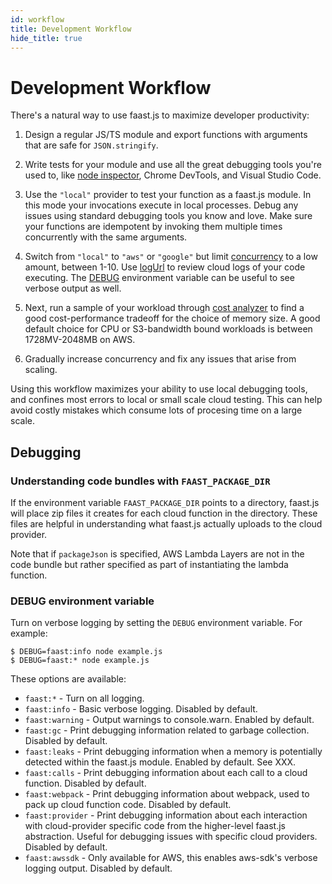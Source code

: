 ```yaml
---
id: workflow
title: Development Workflow
hide_title: true
---
```


# Development Workflow

There's a natural way to use faast.js to maximize developer productivity:

1. Design a regular JS/TS module and export functions with arguments that are safe for `JSON.stringify`.

2. Write tests for your module and use all the great debugging tools you're used to, like [node inspector](https://nodejs.org/en/docs/guides/debugging-getting-started/), Chrome DevTools, and Visual Studio Code.

3. Use the `"local"` provider to test your function as a faast.js module. In this mode your invocations execute in local processes. Debug any issues using standard debugging tools you know and love. Make sure your functions are idempotent by invoking them multiple times concurrently with the same arguments.

4. Switch from `"local"` to `"aws"` or `"google"` but limit [concurrency](./api/faastjs.commonoptions.concurrency.md) to a low amount, between 1-10. Use [logUrl](./api/faastjs.faastmodule.logurl.md) to review cloud logs of your code executing. The [DEBUG](#debug-environment-variable) environment variable can be useful to see verbose output as well.

5. Next, run a sample of your workload through [cost analyzer](./api/faastjs.costanalyzer.md) to find a good cost-performance tradeoff for the choice of memory size. A good default choice for CPU or S3-bandwidth bound workloads is between 1728MV-2048MB on AWS.

6. Gradually increase concurrency and fix any issues that arise from scaling.

Using this workflow maximizes your ability to use local debugging tools, and confines most errors to local or small scale cloud testing. This can help avoid costly mistakes which consume lots of procesing time on a large scale.

## Debugging

### Understanding code bundles with `FAAST_PACKAGE_DIR`

If the environment variable `FAAST_PACKAGE_DIR` points to a directory, faast.js will place zip files it creates for each cloud function in the directory. These files are helpful in understanding what faast.js actually uploads to the cloud provider.

Note that if `packageJson` is specified, AWS Lambda Layers are not in the code bundle but rather specified as part of instantiating the lambda function.

### DEBUG environment variable

Turn on verbose logging by setting the `DEBUG` environment variable. For example:

```shell
$ DEBUG=faast:info node example.js
$ DEBUG=faast:* node example.js
```

These options are available:

-   `faast:*` - Turn on all logging.
-   `faast:info` - Basic verbose logging. Disabled by default.
-   `faast:warning` - Output warnings to console.warn. Enabled by default.
-   `faast:gc` - Print debugging information related to garbage collection. Disabled by default.
-   `faast:leaks` - Print debugging information when a memory is potentially detected within the faast.js module. Enabled by default. See XXX.
-   `faast:calls` - Print debugging information about each call to a cloud function. Disabled by default.
-   `faast:webpack` - Print debugging information about webpack, used to pack up cloud function code. Disabled by default.
-   `faast:provider` - Print debugging information about each interaction with cloud-provider specific code from the higher-level faast.js abstraction. Useful for debugging issues with specific cloud providers. Disabled by default.
-   `faast:awssdk` - Only available for AWS, this enables aws-sdk's verbose logging output. Disabled by default.
